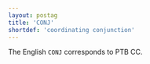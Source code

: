 ```yaml
---
layout: postag
title: 'CONJ'
shortdef: 'coordinating conjunction'
---
```


The English `CONJ` corresponds to PTB CC.

